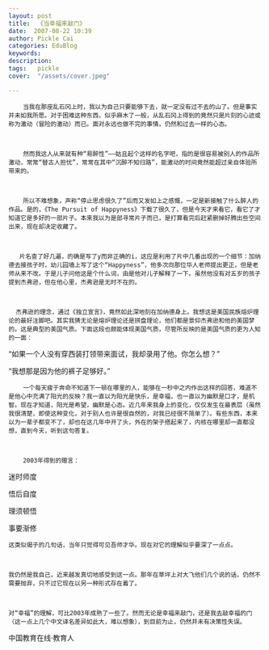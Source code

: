 ```yaml
---
layout: post  
title:  《当幸福来敲门》  
date:  2007-08-22 10:39  
author: Pickle Cai  
categories: EduBlog  
keywords: 
description:   
tags:	pickle   
cover:  "/assets/cover.jpeg"  

---  
```

    
        当我在那座乱石冈上时，我以为自己只要能够下去，就一定没有过不去的山了。但是事实并未如我所愿。对于困难这种东西，似乎麻木了一般，从乱石冈上得到的竟然只是片刻的心迹或称为激动（冒险的激动）而已。面对永远也做不完的事情，仍然和过去一样的心态。



        然而我这人从来就有种“易醉性”——姑且起个这样的名字吧，指的是很容易被别人的作品所激动，常常“替古人担忧”，常常在其中“沉醉不知归路”，能激动的时间竟然能超过亲自体验所带来的。



        所以不难想象，声称“停止思虑很久了”后而又发如上之感慨，一定是新接触了什么醉人的作品。是的，《The Pursuit of Happyness》下载了很久了，但是今天才来看它，看它了才知道它是多好的一部片子。本来我以为是部寻常片子而已，是打算看完后赶紧删掉好腾出些空间出来，现在却决定收藏了。



       片名查了好几遍，的确是写了y而非正确的i，这应是利用了片中几番出现的一个细节：加纳德去接孩子时，幼儿园墙上写了这个“Happyness”，他多次向那位华人老师提出更正，但是老师从来不改。于是儿子问他这是个什么词，由是他对儿子解释了一下。虽然他没有对五岁的孩子提到杰弗逊，但在他心里，杰弗逊是无时不在的。



      杰弗逊的理念，通过《独立宣言》，竟然如此深地刻在加纳德身上。我想这是美国民族熔炉理论的最好注脚吧。其实我猜无论是熔炉理论还是拼盘理论，他们都是景仰杰弗逊和他的美国梦的。这是典型的美国气质。下面这段也颇能体现美国气质，尽管所反映的是美国气质的更为人知的一面：





   “如果一个人没有穿西装打领带来面试，我却录用了他。你怎么想？”

   “我想那是因为他的裤子足够好。”          



        一个每天疲于奔命不知道下一顿在哪里的人，能够在一秒中之内作出这样的回答，难道不是他心中充满了阳光的反映？我一直以为阳光是快乐，是幸福，也一直以为幽默是口才，是机智。现在才知道，阳光是希望，幽默是心态。近几年来我身上的变化，仅仅发生在最表层（虽然我很清楚，即使这种变化，对于别人也许是很自然的，对我已经很不简单了）。有些东西，本来以为一辈子都变不了，却也在这几年中开了头，外在的架子搭起来了，内核在哪里却一直都没想，直到今天，听到这句答复。



        2003年得到的赠言：





迷时师度



悟后自度



理须顿悟



事要渐修



    这类似偈子的几句话，当年只觉得可见吾师才华。现在对它的理解似乎要深了一点点。



    我仍然是我自己，近来越发真切地感受到这一点。那年在草坪上对大飞他们几个说的话，仍然不需要抛弃，只不过它现在以另一种形式存在着了。



    对“幸福”的理解，可比2003年成熟了一些了。然而无论是幸福来敲门，还是我去敲幸福的门（这一点上几个中文译名差异如此大，难以想象），到目前为止，仍然并未有决策性失误。



		    
 中国教育在线·教育人

